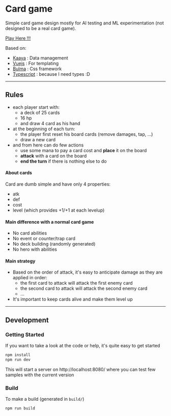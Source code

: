 # Card game

Simple card game design mostly for AI testing and ML experimentation (not designed to be a real card game).

[Play Here !!!](https://kefniark.github.io/kaaya-cardgame/dist/)

Based on:

-   [Kaaya](https://github.com/kefniark/kaaya) : Data management
-   [Vuejs](https://github.com/vuejs) : For templating
-   [Bulma](https://bulma.io) : Css framework
-   [Typescript](https://www.typescriptlang.org/) : because I need types :D

---

## Rules

-   each player start with:
    -   a deck of 25 cards
    -   16 hp
    -   and draw 4 card as his hand
-   at the beginning of each turn:
    -   the player first reset his board cards (remove damages, tap, ...)
    -   draw a new card
-   and from here can do few actions
    -   use some mana to pay a card cost and **place** it on the board
    -   **attack** with a card on the board
    -   **end the turn** if there is nothing else to do

#### About cards

Card are dumb simple and have only 4 properties:

-   atk
-   def
-   cost
-   level (which provides +1/+1 at each levelup)

#### Main difference with a normal card game

-   No card abilities
-   No event or counter/trap card
-   No deck building (randomly generated)
-   No hero with abilities

#### Main strategy

-   Based on the order of attack, it's easy to anticipate damage as they are applied in order:
    -   the first card to attack will attack the first enemy card
    -   the second card to attack will attack the second enemy card
    -   ...
-   It's important to keep cards alive and make them level up

---

## Development

### Getting Started

If you want to take a look at the code or help, it's quite easy to get started

```sh
npm install
npm run dev
```

This will start a server on http://localhost:8080/ where you can test few samples with the current version

### Build

To make a build (generated in `build/`)

```sh
npm run build
```
